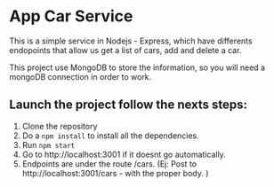 # App Car Service

This is a simple service in Nodejs - Express, which have differents endopoints that allow us get a list of cars, add and delete a car.

This project use MongoDB to store the information, so you will need a mongoDB connection in order to work.


## Launch the project follow the nexts steps:

1. Clone the repository
2. Do a `npm install` to install all the dependencies.
3. Run `npm start`
4. Go to http://localhost:3001 if it doesnt go automatically.
5. Endpoints are under the route /cars. (Ej: Post to http://localhost:3001/cars - with the proper body. )